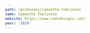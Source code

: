 ```yaml
---
path: /graduates/samantha-tomlinson
name: Samantha Tomlinson
website: https://www.samtdesigns.com/
year: '2019'
---
```

